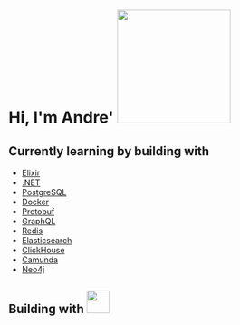 <h1> Hi, I'm Andre' <img src="https://media1.giphy.com/media/v1.Y2lkPTc5MGI3NjExdHE3YTQ2b3MwNjh6cjJpYWhoaGZzaWtybjR4d3d3aXJ1bWVjNHJxcyZlcD12MV9pbnRlcm5hbF9naWZfYnlfaWQmY3Q9Zw/QLKSt3wQqlj7a/giphy.gif" width="200"></h1>
<h2> Currently learning by building with </h2>

- [Elixir](https://elixir-lang.org/) 
- [.NET](https://dotnet.microsoft.com/en-us/)
- [PostgreSQL](https://www.postgresql.org/)
- [Docker](https://www.docker.com/)
- [Protobuf](https://protobuf.dev/)
- [GraphQL](https://graphql.org/)
- [Redis](https://redis.io/)
- [Elasticsearch](https://www.elastic.co/elasticsearch)
- [ClickHouse](https://clickhouse.com/)
- [Camunda](https://camunda.com/)
- [Neo4j](https://neo4j.com/)

<h2> Building with <img src="https://media.tenor.com/0-M-_QQY4eQAAAAj/pixel-heart.gif" width="40"></h2>
